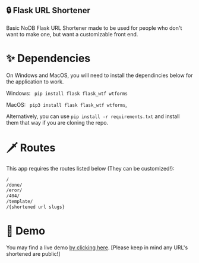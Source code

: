 ## 🔒 Flask URL Shortener
Basic NoDB Flask URL Shortener made to be used for people who don't want to make one, but want a customizable front end.
# ✨ Dependencies  
On Windows and MacOS, you will need to install the dependincies below for the application to work.

Windows: ```
pip install flask flask_wtf wtforms```

MacOS: ```
pip3 install flask flask_wtf wtforms```,

Alternatively, you can use `pip install -r requirements.txt` and install them that way if you are cloning the repo.
# 🗡️ Routes
This app requires the routes listed below (They can be customized!):
```bash
/
/done/
/eror/
/404/
/template/
/{shortened url slugs}
```
# 🌟 Demo
You may find a live demo [by clicking here](https://basic-url-shortener.shawn.pink). [Please keep in mind any URL's shortened are public!]




